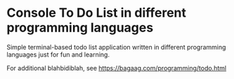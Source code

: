 # Console To Do List in different programming languages

Simple terminal-based todo list application written in different programming languages just for fun and learning.

For additional blahbidiblah, see <https://bagaag.com/programming/todo.html>
